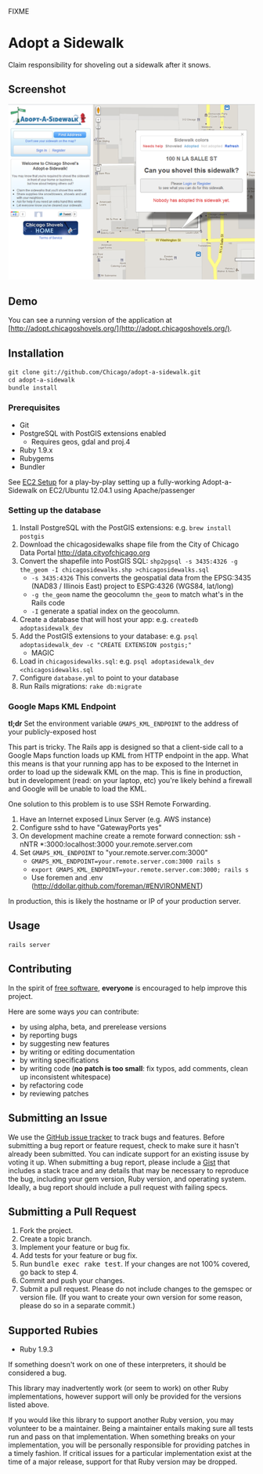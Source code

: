 FIXME

# Adopt a Sidewalk
Claim responsibility for shoveling out a sidewalk after it snows.

## <a name="screenshots">Screenshot</a>
![Adopt a Sidewalk](https://github.com/Chicago/adopt-a-sidewalk/raw/master/screenshot.png "Adopt a Sidewalk")

## <a name="demo">Demo</a>
You can see a running version of the application at
[http://adopt.chicagoshovels.org/](http://adopt.chicagoshovels.org/).

## <a name="installation">Installation</a>
    git clone git://github.com/Chicago/adopt-a-sidewalk.git
    cd adopt-a-sidewalk
    bundle install
    
### Prerequisites

* Git
* PostgreSQL with PostGIS extensions enabled
    * Requires geos, gdal and proj.4
* Ruby 1.9.x
* Rubygems
* Bundler

See [EC2 Setup](https://github.com/cfachicago/adopt-a-sidewalk/wiki/EC2-Setup) for a play-by-play setting up a fully-working Adopt-a-Sidewalk on EC2/Ubuntu 12.04.1 using Apache/passenger

### Setting up the database

1. Install PostgreSQL with the PostGIS extensions: e.g. `brew install postgis`
2. Download the chicagosidewalks shape file from the City of Chicago Data Portal http://data.cityofchicago.org
3. Convert the shapefile into PostGIS SQL: `shp2pgsql -s 3435:4326 -g the_geom -I chicagosidewalks.shp >chicagosidewalks.sql`
    * `-s 3435:4326` This converts the geospatial data from the EPSG:3435 (NAD83 / Illinois East) project to ESPG:4326 (WGS84, lat/long)
    * `-g the_geom` name the geocolumn `the_geom` to match what's in the Rails code
    * `-I` generate a spatial index on the geocolumn.
4. Create a database that will host your app: e.g. `createdb adoptasidewalk_dev`
5. Add the PostGIS extensions to your database: e.g. `psql adoptasidewalk_dev -c "CREATE EXTENSION postgis;"`
    * MAGIC
6. Load in `chicagosidewalks.sql`: e.g. `psql adoptasidewalk_dev <chicagosidewalks.sql`
7. Configure `database.yml` to point to your database
8. Run Rails migrations: `rake db:migrate`

### Google Maps KML Endpoint

**tl;dr** Set the environment variable `GMAPS_KML_ENDPOINT` to the address of your publicly-exposed host

This part is tricky. The Rails app is designed so that a client-side call to a Google Maps function loads up KML from HTTP endpoint in the app. What this means is that your running app has to be exposed to the Internet in order to load up the sidewalk KML on the map. This is fine in production, but in development (read: on your laptop, etc) you're likely behind a firewall and Google will be unable to load the KML.

One solution to this problem is to use SSH Remote Forwarding.

1. Have an Internet exposed Linux Server (e.g. AWS instance)
2. Configure sshd to have "GatewayPorts yes"
3. On development machine create a remote forward connection: ssh -nNTR *:3000:localhost:3000 your.remote.server.com
4. Set `GMAPS_KML_ENDPOINT` to "your.remote.server.com:3000"
    * `GMAPS_KML_ENDPOINT=your.remote.server.com:3000 rails s`
    * `export GMAPS_KML_ENDPOINT=your.remote.server.com:3000; rails s`
    * Use foremen and .env (http://ddollar.github.com/foreman/#ENVIRONMENT)

In production, this is likely the hostname or IP of your production server.

## <a name="usage">Usage</a>
    rails server

## <a name="contributing">Contributing</a>
In the spirit of [free software](http://www.fsf.org/licensing/essays/free-sw.html), **everyone** is encouraged to help improve this project.

Here are some ways *you* can contribute:

* by using alpha, beta, and prerelease versions
* by reporting bugs
* by suggesting new features
* by writing or editing documentation
* by writing specifications
* by writing code (**no patch is too small**: fix typos, add comments, clean up inconsistent whitespace)
* by refactoring code
* by reviewing patches

## <a name="issues">Submitting an Issue</a>
We use the [GitHub issue tracker](https://github.com/Chicago/adopt-a-sidewalk/issues) to track bugs and
features. Before submitting a bug report or feature request, check to make sure it hasn't already
been submitted. You can indicate support for an existing issuse by voting it up. When submitting a
bug report, please include a [Gist](https://gist.github.com/) that includes a stack trace and any
details that may be necessary to reproduce the bug, including your gem version, Ruby version, and
operating system. Ideally, a bug report should include a pull request with failing specs.

## <a name="pulls">Submitting a Pull Request</a>
1. Fork the project.
2. Create a topic branch.
3. Implement your feature or bug fix.
4. Add tests for your feature or bug fix.
5. Run <tt>bundle exec rake test</tt>. If your changes are not 100% covered, go back to step 4.
6. Commit and push your changes.
7. Submit a pull request. Please do not include changes to the gemspec or version file. (If you want to create your own version for some reason, please do so in a separate commit.)

## <a name="rubies">Supported Rubies</a>

* Ruby 1.9.3

If something doesn't work on one of these interpreters, it should be considered
a bug.

This library may inadvertently work (or seem to work) on other Ruby
implementations, however support will only be provided for the versions listed
above.

If you would like this library to support another Ruby version, you may
volunteer to be a maintainer. Being a maintainer entails making sure all tests
run and pass on that implementation. When something breaks on your
implementation, you will be personally responsible for providing patches in a
timely fashion. If critical issues for a particular implementation exist at the
time of a major release, support for that Ruby version may be dropped.
